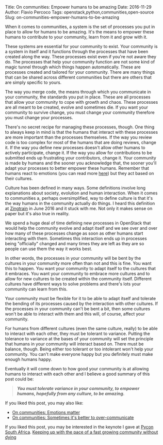 Title: On communities: Empower humans to be amazing
Date: 2016-11-29
Author: Flavio Percoco
Tags: openstack,python,communities,open-source
Slug: on-communities-empower-humans-to-be-amazing

When it comes to communities, a system is the set of processes you put in place
to allow for humans to be amazing. It's the means to empower these humans to
contribute to your community, learn from it and grow with it.

These systems are essential for your community to exist. Your community is a
system in itself and it functions through the processes that have been created
along the way. These processes exist even if you're not aware they do. The
processes that help your community function are not some kind of magic tunnel
through which things happen automatically. These are processes created and
tailored for your community. There are many things that can be shared across
different communities but there are others that are simply specific to yours.

The way you merge code, the means through which you communicate in your
community, the standards you put in place. These are all processes that allow
your community to cope with growth and chaos. These processes are all meant to
be created, evolve and sometimes die. If you want your community to survive
change, you must change your community therefore you must change your processes.

There's no secret recipe for managing these processes, though. One thing to
always keep in mind is that the humans that interact with these processes are
more important than the processes themselves. If the way you review code is too
complex for most of the humans that are doing reviews, change it. If the way you
define new processes doesn't allow other humans to actively participate, change
it. If the way you allow for contributions to be submitted ends up frustrating
your contributors, change it. Your community is made by humans and the sooner
you acknowledge that, the sooner you'll adapt your processes to better empower
these humans. Remember that humans react to emotions (you can read more
[here](https://blog.flaper87.com/on-communities-emotions-matter.html)) but they
act based on their cultures.

Culture has been defined in many ways. Some definitions involve long
explanations about society, evolution and human interaction. When it comes to
communities a, perhaps oversimplified, way to define culture is that it's the
way humans in the community actually do things. I heard this definition at
[Zingtrain](https://www.zingtrain.com/) in June 2016 and it stuck with me. Not
only it makes sense on paper but it's also true in reality.

We spend a huge deal of time defining new processes in OpenStack that would help
the community evolve and adapt itself and we see over and over how many of these
processes change as soon as other humans start interacting with them. Sometimes
this interaction ends up in processes being "officially" changed and many times
they are left as they are so people can use them the way it works best.

In other words, the processes in your community will be bent by the cultures in
your community more often than not and this is fine. You want this to happen.
You want your community to adapt itself to the cultures that it embraces. You
want your community to embrace more cultures and to allow for new cultures to be
created within the community itself. Different cultures have different ways to
solve problems and there's lots your community can learn from this.

Your community must be flexible for it to be able to adapt itself and tolerate
the bending of its processes caused by the interaction with other cultures. If
the processes in your community can't be bent a bit, then some cultures won't be
able to interact with them and this will, of course, affect your community.

For humans from different cultures (even the same culture, really) to be able to
interact with each other, they must be tolerant to variance. Putting the
tolerance to variance at the bases of your community will set the principle that
humans in your community will interact based on. There must be balance, though.
Being either too tolerant or too intolerant won't help your community. You can't
make everyone happy but you definitely must make enough humans happy.

Eventually it will come down to how good your community is at allowing humans to
interact with each other and I believe a good summary of this post could be:

> ***You must tolerate variance in your community, to empower humans, hopefully
> from any culture, to be amazing.***

If you liked this post, you may also like:

* [On communities: Emotions matter](https://blog.flaper87.com/on-communities-emotions-matter.html)
* [On communities: Sometimes it's better to over-communicate](https://blog.flaper87.com/on-communities-sometimes-better-over-communicate.html)

If you liked this post, you may be interested in the keynote I gave at
[Pycon South Africa](https://za.pycon.org/).
[Keeping up with the pace of a fast growing community without dying](https://www.youtube.com/watch?v=bW_AEmKbB_o)
